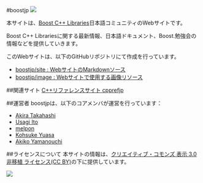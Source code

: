 #boostjp
![](http://dbp-consulting.com/images/boostvariantslogo/boost-poweredby-white-variants.png)

本サイトは、[Boost C++ Libraries](http://www.boost.org/)日本語コミュニティのWebサイトです。

Boost C++ Librariesに関する最新情報、日本語ドキュメント、Boost.勉強会の情報などを提供していきます。

このWebサイトは、以下のGitHubリポジトリにて作成を行っています。

- [boostjp/site : WebサイトのMarkdownソース](https://github.com/boostjp/site)
- [boostjp/image : Webサイトで使用する画像リソース](https://github.com/boostjp/image)

##関連サイト
[C++リファレンスサイト cpprefjp](https://sites.google.com/site/cpprefjp/)


##運営者
boostjpは、以下のコアメンバが運営を行っています：

* [Akira Takahashi](https://github.com/faithandbrave/)
* [Usagi Ito](https://github.com/usagi)
* [melpon](https://github.com/melpon)
* [Kohsuke Yuasa](https://github.com/hotwatermorning)
* [Akiko Yamanouchi](https://github.com/h-sao)


##ライセンスについて
本サイトの情報は、[クリエイティブ・コモンズ 表示 3.0 非移植 ライセンス(CC BY)](http://creativecommons.org/licenses/by/3.0/)の下に提供しています。

![](http://i.creativecommons.org/l/by/3.0/88x31.png)

